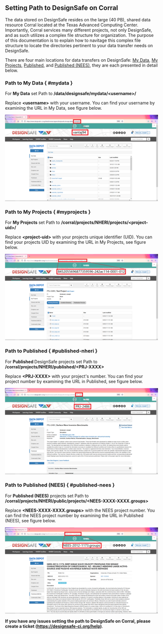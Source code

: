 ## Setting Path to DesignSafe on Corral

The data stored on DesignSafe resides on the large (40 PB), shared data resource Corral located at the Texas Advanced Computing Center. Importantly, Corral services many different projects, not only DesignSafe, and as such utilizes a complex file structure for organization. The purpose of this documentation is to explain how to navitage this complex file structure to locate the directories pertinent to your data transfer needs on DesignSafe.

There are four main locations for data transfers on DesignSafe: <a href="#mydata">My Data</a>, <a href="#myprojects">My Projects</a>, <a href="#published-nheri">Published</a>, and <a href="#published-nees">Published (NEES)</a>, they are each presented in detail below.

### Path to My Data { #mydata }

For <strong>My Data</strong> set Path to <strong>/data/designsafe/mydata/&lt;username&gt;/</strong>

Replace <strong>&lt;username&gt;</strong> with your username. You can find your username by examining the URL in My Data, see figure below.

![Path to My Data](./imgs/settingpath-1.png)



### Path to My Projects { #myprojects }

For <strong>My Projects</strong> set Path to <strong>/corral/projects/NHERI/projects/&lt;project-uid&gt;/</strong>

Replace <strong>&lt;project-uid&gt;</strong> with your projects unique identifier (UID). You can find your projects UID by examining the URL in My Projects, see figure below.

![Path to My Projects](./imgs/settingpath-2.png)

### Path to Published { #published-nheri }

For <strong>Published </strong>DesignSafe projects set Path to <strong>/corral/projects/NHERI/published/&lt;PRJ-XXXX&gt;</strong>

Replace <strong>&lt;PRJ-XXXX&gt;</strong> with your project's number. You can find your project number by examining the URL in Published, see figure below.

![Path to Published](./imgs/settingpath-3.png)


### Path to Published (NEES) { #published-nees }

For <strong>Published (NEES)</strong> projects set Path to <strong>/corral/projects/NHERI/public/projects/&lt;NEES-XXXX-XXXX.groups&gt;</strong>

Replace <strong>&lt;NEES-XXXX-XXXX.groups&gt;</strong> with the NEES project number. You can find the NEES project number by examining the URL in Published (NEES), see figure below.

![Path to Published (NEES)](./imgs/settingpath-4.png)


<strong>If you have any issues setting the path to DesignSafe on Corral, please create a ticket (<a href="https://designsafe-ci.org/help">https://designsafe-ci.org/help</a>)</strong>.
